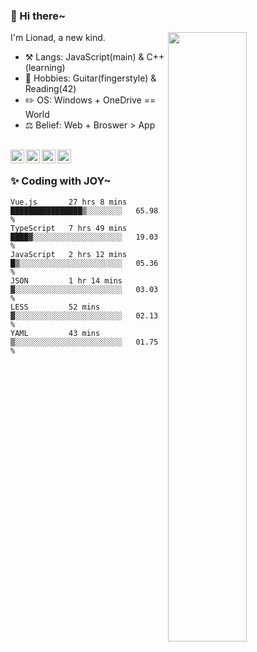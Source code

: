 ### 👋 Hi there~

[<img align="right" width="50%" src="https://github-readme-stats.vercel.app/api?username=Lionad-Morotar&show_icons=true">](https://metrics.lecoq.io/Lionad-Morotar?template=classic)

I'm Lionad, a new kind.

- ⚒️ Langs: JavaScript(main) & C++(learning)
- 🎨 Hobbies: Guitar(fingerstyle) & Reading(42)
- ✏️ OS: Windows + OneDrive == World
- ⚖️ Belief: Web + Broswer > App

<br />

<a href="https://www.lionad.art">
  <img align="left" alt="lionad-art" width="22px" src="https://cdn.jsdelivr.net/npm/simple-icons@3.1.0/icons/wordpress.svg" />
</a>
<a href="#1806234223">
  <img align="left" alt="1806234223" width="22px" src="https://cdn.jsdelivr.net/npm/simple-icons@3.1.0/icons/tencentqq.svg" />
</a>
<a href="https://www.zhihu.com/people/Lionad">
  <img align="left" alt="132yse" width="22px" src="https://cdn.jsdelivr.net/npm/simple-icons@3.1.0/icons/zhihu.svg" />
</a>
<a href="https://github.com/Lionad-Morotar">
  <img align="left" alt="yisar" width="22px" src="https://cdn.jsdelivr.net/npm/simple-icons@3.1.0/icons/github.svg" />
</a>

<br />

### ✨ Coding with JOY~

<!--START_SECTION:waka-->

```text
Vue.js       27 hrs 8 mins   ████████████████▒░░░░░░░░   65.98 %
TypeScript   7 hrs 49 mins   ████▓░░░░░░░░░░░░░░░░░░░░   19.03 %
JavaScript   2 hrs 12 mins   █▒░░░░░░░░░░░░░░░░░░░░░░░   05.36 %
JSON         1 hr 14 mins    ▓░░░░░░░░░░░░░░░░░░░░░░░░   03.03 %
LESS         52 mins         ▓░░░░░░░░░░░░░░░░░░░░░░░░   02.13 %
YAML         43 mins         ▒░░░░░░░░░░░░░░░░░░░░░░░░   01.75 %
```

<!--END_SECTION:waka-->
